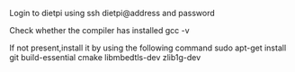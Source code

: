 Login to dietpi using ssh dietpi@address and password

Check whether the compiler has installed gcc -v

If not present,install it by using the following command sudo apt-get install git build-essential cmake libmbedtls-dev zlib1g-dev


 

